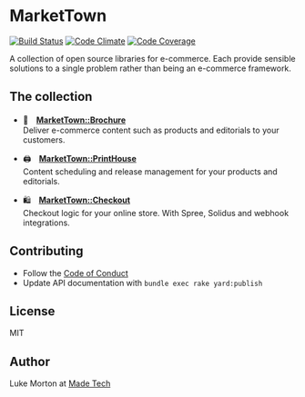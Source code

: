 # MarketTown

[![Build Status](https://travis-ci.org/madetech/market_town.svg?branch=master)](https://travis-ci.org/madetech/market_town)
[![Code Climate](https://codeclimate.com/github/madetech/market_town/badges/gpa.svg)](https://codeclimate.com/github/madetech/market_town)
[![Code Coverage](https://img.shields.io/codecov/c/github/madetech/market_town.svg)](https://codecov.io/gh/madetech/market_town)

A collection of open source libraries for e-commerce. Each provide sensible
solutions to a single problem rather than being an e-commerce framework.

## The collection

 - 📘　[**MarketTown::Brochure**](/brochure/)<br />
   Deliver e-commerce content such as products and editorials to your customers.

 - 🖨　[**MarketTown::PrintHouse**](/print_house/)<br />
   Content scheduling and release management for your products and editorials.

 - 🛍　[**MarketTown::Checkout**](/checkout/)<br />
   Checkout logic for your online store. With Spree, Solidus and webhook integrations.

## Contributing

 - Follow the [Code of Conduct](https://github.com/madetech/market_town/blob/master/CODE_OF_CONDUCT.md)
 - Update API documentation with `bundle exec rake yard:publish`

## License

MIT

## Author

Luke Morton at [Made Tech](https://madetech.com)
